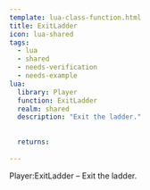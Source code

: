 ```yaml
---
template: lua-class-function.html
title: ExitLadder
icon: lua-shared
tags:
  - lua
  - shared
  - needs-verification
  - needs-example
lua:
  library: Player
  function: ExitLadder
  realm: shared
  description: "Exit the ladder."
  
  
  returns:
    
---
```


<div class="lua__search__keywords">
Player:ExitLadder &#x2013; Exit the ladder.
</div>
